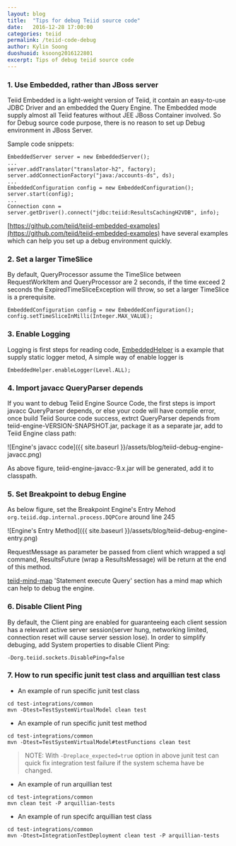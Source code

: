 ```yaml
---
layout: blog
title:  "Tips for debug Teiid source code"
date:   2016-12-28 17:00:00
categories: teiid
permalink: /teiid-code-debug
author: Kylin Soong
duoshuoid: ksoong2016122801
excerpt: Tips of debug teiid source code
---
```


### 1. Use Embedded, rather than JBoss server

Teiid Embedded is a light-weight version of Teiid, it contain an easy-to-use JDBC Driver and an embedded the Query Engine. The Embedded mode supply almost all Teiid features without JEE JBoss Container involved. So for Debug source code purpose, there is no reason to set up Debug environment in JBoss Server.

Sample code snippets:

~~~
EmbeddedServer server = new EmbeddedServer();
...
server.addTranslator("translator-h2", factory);
server.addConnectionFactory("java:/accounts-ds", ds);
...
EmbeddedConfiguration config = new EmbeddedConfiguration();
server.start(config);
...
Connection conn = server.getDriver().connect("jdbc:teiid:ResultsCachingH2VDB", info);
~~~

[https://github.com/teiid/teiid-embedded-examples](https://github.com/teiid/teiid-embedded-examples) have several examples which can help you set up a debug environment quickly.

### 2. Set a larger TimeSlice

By default, QueryProcessor assume the TimeSlice between RequestWorkItem and QueryProcessor are 2 seconds, if the time exceed 2 seconds the ExpiredTimeSliceException will throw, so set a larger TimeSlice is a prerequisite.

~~~
EmbeddedConfiguration config = new EmbeddedConfiguration();
config.setTimeSliceInMilli(Integer.MAX_VALUE);
~~~

### 3. Enable Logging

Logging is first steps for reading code, [EmbeddedHelper](https://raw.githubusercontent.com/teiid/teiid-embedded-examples/master/common/src/main/java/org/teiid/example/EmbeddedHelper.java) is a example that supply static logger metod, A simple way of enable logger is 

~~~
EmbeddedHelper.enableLogger(Level.ALL);
~~~

### 4. Import javacc QueryParser depends

If you want to debug Teiid Engine Source Code, the first steps is import javacc QueryParser depends, or else your code will have complie error, once build Teiid Source code success, extrct QueryParser depends from teiid-engine-VERSION-SNAPSHOT.jar, package it as a separate jar, add to Teiid Engine class path:

![Engine's javacc code]({{ site.baseurl }}/assets/blog/teiid-debug-engine-javacc.png)

As above figure, teiid-engine-javacc-9.x.jar will be generated, add it to classpath.

### 5. Set Breakpoint to debug Engine

As below figure, set the Breakpoint Engine's Entry Mehod `org.teiid.dqp.internal.process.DQPCore` around line 245

![Engine's Entry Method]({{ site.baseurl }}/assets/blog/teiid-debug-engine-entry.png)

RequestMessage as parameter be passed from client which wrapped a sql command, ResultsFuture<ResultsMessage> (wrap a ResultsMessage) will be return at the end of this method.

[teiid-mind-map](http://ksoong.org/teiid-mind-map/) 'Statement execute Query' section has a mind map which can help to debug the engine.

### 6. Disable Client Ping

By default, the Client ping are enabled for guaranteeing each client session has a relevant active server session(server hung, networking limited, connection reset will cause server session lose). In order to simplify debuging, add System properties to disable Client Ping:

~~~
-Dorg.teiid.sockets.DisablePing=false
~~~

### 7. How to run specific junit test class and arquillian test class

* An example of run specific junit test class

~~~
cd test-integrations/common
mvn -Dtest=TestSystemVirtualModel clean test
~~~

* An example of run specific junit test method

~~~
cd test-integrations/common
mvn -Dtest=TestSystemVirtualModel#testFunctions clean test
~~~

> NOTE: With `-Dreplace_expected=true` option in above junit test can quick fix integration test failure if the system schema have be changed.

* An example of run arquillian test

~~~
cd test-integrations/common
mvn clean test -P arquillian-tests
~~~

* An example of run specifc arquillian test class

~~~
cd test-integrations/common
mvn -Dtest=IntegrationTestDeployment clean test -P arquillian-tests
~~~
